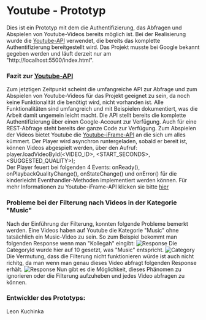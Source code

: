# Youtube - Prototyp

Dies ist ein Prototyp mit dem die Authentifizierung, das Abfragen und Abspielen von Youtube-Videos bereits möglich ist. Bei der Realisierung
wurde die [Youtube-API](https://developers.google.com/youtube/v3/) verwendet, die bereits das komplette Authentifizierung 
bereitgestellt wird. Das Projekt musste bei Google bekannt gegeben werden und läuft derzeit nur am "http://localhost:5500/index.html".

### Fazit zur [Youtube-API](https://developers.google.com/youtube/v3/)
Zum jetztigen Zeitpunkt scheint die umfangreiche API zur Abfrage und zum Abspielen von Youtube-Videos für das Projekt geeignet zu sein,
da noch keine Funktionalität die benötigt wird, nicht vorhanden ist. Alle Funktionalitäten sind umfangreich und mit Beispielen dokumentiert, 
was die Arbeit damit ungemein leicht macht. Die API stellt bereits die komplette Authentifizierung über einen Google-Account zur Verfügung. 
Auch für eine REST-Abfrage steht bereits der ganze Code zur Verfügung. Zum Abspielen der Videos bietet Youtube die 
[Youtube-iFrame-API](https://developers.google.com/youtube/iframe_api_reference?hl=de) an die sich um alles kümmert. Der Player wird asynchron
runtergeladen, sobald er bereit ist, können Videos abgespielt werden, über den Aufruf: player.loadVideoById(<VIDEO_ID>, <START_SECONDS>, <SUGGESTED_QUALITY>);</br>
Der Player feuert bei folgenden 4 Events: onReady(), onPlaybackQualityChange(), onStateChange() und onError() für die kinderleicht 
Eventhandler-Methoden implementiert werden können. Für mehr Informationen zu Youtube-iFrame-API klicken sie bitte [hier](https://developers.google.com/youtube/iframe_api_reference?hl=de)

### Probleme bei der Filterung nach Videos in der Kategorie "Music"
Nach der Einführung der Filterung, konnten folgende Probleme bemerkt werden. Eine Videos haben auf Youtube die Kategorie "Music" ohne 
tatsächlich ein Music-Video zu sein. So zum Beispiel bekommt man folgenden Response wenn man "Kollegah" eingibt:
![Response](https://github.com/lengauermario/MusicVote/blob/master/Youtube-Prototyp/images/searchApiExplorer.PNG)
Die CategoryId wurde hier auf 10 gesetzt, was "Music" entspricht.
![Category](https://github.com/lengauermario/MusicVote/blob/master/Youtube-Prototyp/images/categories.PNG)
Die Vermutung, dass die Filterung nicht funktionieren würde ist auch nicht richitg, da man wenn man genau dieses Video abfragt folgenden
Response erhält.
![Response](https://github.com/lengauermario/MusicVote/blob/master/Youtube-Prototyp/images/videosApiExplorer.PNG)
Nun gibt es die Möglichkeit, dieses Phänomen zu ignorieren oder die Filterung aufzuheben und jedes Video abfragen zu können.

### Entwickler des Prototyps:
Leon Kuchinka
